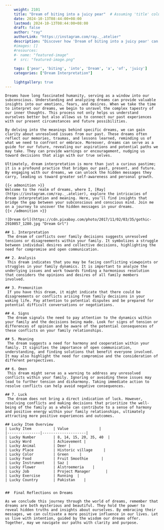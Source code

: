 ```yaml
---
    weight: 2101
    title: "Dream of biting into a juicy pear"  # Assuming 'title' column exists
    date: 2024-10-13T08:44:00+08:00
    lastmod: 2024-10-13T08:44:00+08:00
    draft: false
    author: "ray"
    authorLink: "https://instagram.com/ray._.atelier"
    description: "Discover how 'Dream of biting into a juicy pear' can interpret your future and uncover its significant meanings in your life."
    #images: []
    #resources:
    #- name: "featured-image"
    #  src: "featured-image.png"
    
    tags: ['pear', 'biting', 'into', 'Dream', 'a', 'of', 'juicy']
    categories: ["Dream Interpretation"]
    
    lightgallery: true
---
```

    
    Dreams have long fascinated humanity, serving as a window into our subconscious. Understanding and analyzing dreams can provide valuable insights into our emotions, fears, and desires. When we take the time to interpret our dreams, we begin to unravel the complex tapestry of our inner thoughts. This process not only helps us understand ourselves better but also allows us to connect our past experiences with our present circumstances and future possibilities.
    
    By delving into the meanings behind specific dreams, we can gain clarity about unresolved issues from our past. These dreams often reflect our memories, traumas, and lessons learned, reminding us of what we need to confront or embrace. Moreover, dreams can serve as a guide for our future, revealing our aspirations and potential paths we may take. They can provide warnings or encouragement, nudging us toward decisions that align with our true selves.
    
    Ultimately, dream interpretation is more than just a curious pastime; it is a profound practice that bridges our past, present, and future. By engaging with our dreams, we can unlock the hidden messages they carry, leading us toward greater self-awareness and personal growth.
    
    {{< admonition >}}
    Welcome to the realm of dreams, where I, [Ray](https://instagram.com/ray._.atelier), explore the intricacies of dream interpretation and meaning. Here, you’ll find insights that bridge the gap between your subconscious and conscious mind. Join me on a journey to uncover the hidden messages in your dreams.
    {{< /admonition >}}
    
    ![Dream Grl](https://cdn.pixabay.com/photo/2017/11/02/03/35/gothic-2910057_1280.jpg "Dream Grl")
    
    ## 1. Interpretation
     The dream of conflicts over family decisions suggests unresolved tensions or disagreements within your family. It symbolizes a struggle between individual desires and collective decisions, highlighting the need for compromise and open communication.
    
    ## 2. Analysis
     This dream indicates that you may be facing conflicting viewpoints or struggles in your family dynamics. It is important to analyze the underlying issues and work towards finding a harmonious resolution that considers the opinions and desires of all family members involved.
    
    ## 3. Premonition
     If you have this dream, it might indicate that there could be disagreements or conflicts arising from family decisions in your waking life. Pay attention to potential disputes and be prepared for potential difficult conversations or negotiations.
    
    ## 4. Signs
     The dream signals the need to pay attention to the dynamics within your family and the decisions being made. Look for signs of tension or differences of opinion and be aware of the potential consequences of these conflicts on your family relationships.
    
    ## 5. Meaning
     The dream suggests a need for harmony and cooperation within your family. It signifies the importance of open communication, understanding, and finding solutions that benefit everyone involved. It may also highlight the need for compromise and the consideration of different perspectives.
    
    ## 6. Omen
     This dream might serve as a warning to address any unresolved conflicts within your family. Ignoring or avoiding these issues may lead to further tension and disharmony. Taking immediate action to resolve conflicts can help avoid negative consequences.
    
    ## 7. Luck
     The dream does not bring a direct indication of luck. However, resolving conflicts and making decisions that prioritize the well-being of the family as a whole can contribute to a sense of harmony and positive energy within your family relationships, ultimately attracting more positive experiences and outcomes.
    
    ## Lucky Item Overview
    | Lucky Item          | Value              |
    |---------------|--------------------|
    | Lucky Number        | 8, 14, 15, 20, 35, 40  |
    | Lucky Word          | Achievement |
    | Lucky Animal        | Deer |
    | Lucky Place         | Historic village     |
    | Lucky Color         | Green     |
    | Lucky Food          | Fruit Smoothie      |
    | Lucky Instrument    | Saz |
    | Lucky Flower        | Alstroemeria    |
    | Lucky Job           | Project Manager       |
    | Lucky Exercise      | Running  |
    | Lucky Country       | Pakistan    |
    
    
    ##  Final Reflections on Dreams
    
    As we conclude this journey through the world of dreams, remember that dreams are both mysterious and beautiful. They hold the power to reveal hidden truths and insights about ourselves. By embracing their messages, we can cultivate a more positive influence in our lives. Let us live with intention, guided by the wisdom our dreams offer. Together, may we navigate our paths with clarity and purpose.
    